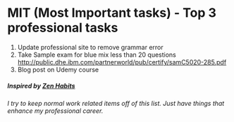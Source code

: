 # MIT (Most Important tasks) - Top 3 professional tasks

1. Update professional site to remove grammar error
2. Take Sample exam for blue mix less than 20 questions http://public.dhe.ibm.com/partnerworld/pub/certify/samC5020-285.pdf
3. Blog post on Udemy course


##### Inspired by [Zen Habits](http://zenhabits.net/purpose-your-day-most-important-task/)
###### I try to keep normal work related items off of this list. Just have things that enhance my professional career.
